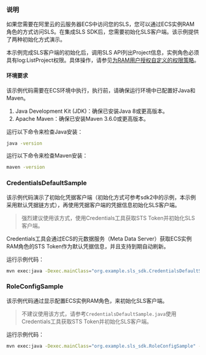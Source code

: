 ### 说明
如果您需要在阿里云的云服务器ECS中访问您的SLS，您可以通过ECS实例RAM角色的方式访问SLS。在集成SLS SDK后，您需要初始化SLS客户端。该示例提供了两种初始化方式演示。

本示例完成SLS客户端的初始化后，调用SLS API列出Project信息，实例角色必须具有log:ListProject权限。具体操作，请参见[为RAM用户授权自定义的权限策略](https://help.aliyun.com/zh/oss/user-guide/common-examples-of-ram-policies#section-ucu-jv0-zip)。

#### 环境要求
该示例代码需要在ECS环境中执行，执行前，请确保运行环境中已配置好Java和Maven。
1. Java Development Kit (JDK)：确保已安装Java 8或更高版本。
2. Apache Maven：确保已安装Maven 3.6.0或更高版本。

运行以下命令来检查Java安装：
```bash
java -version
```
运行以下命令来检查Maven安装：
```bash
maven -version
```
### CredentialsDefaultSample
该示例代码演示了初始化凭据客户端（初始化方式可参考sdk2中的示例，本示例采用默认凭据链方式），再使用凭据客户端的凭据信息初始化SLS客户端。

> 强烈建议使用该方式，使用Credentials工具获取STS Token并初始化SLS客户端。

Credentials工具会通过ECS的元数据服务（Meta Data Server）获取ECS实例RAM角色的STS Token作为默认凭据信息，并且支持到期自动刷新。

运行示例代码：
```bash
mvn exec:java -Dexec.mainClass="org.example.sls_sdk.CredentialsDefaultSample" -e -q
```

### RoleConfigSample
该示例代码通过显示配置ECS实例RAM角色，来初始化SLS客户端。

> 不建议使用该方式，请参考`CredentialsDefaultSample.java`使用Credentials工具获取STS Token并初始化SLS客户端。

运行示例代码：
```bash
mvn exec:java -Dexec.mainClass="org.example.sls_sdk.RoleConfigSample" -e -q
```
